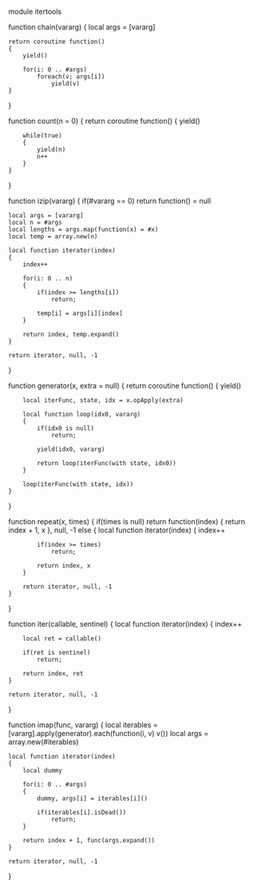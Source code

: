 module itertools

function chain(vararg)
{
	local args = [vararg]

	return coroutine function()
	{
		yield()

		for(i: 0 .. #args)
			foreach(v; args[i])
				yield(v)
	}
}

function count(n = 0)
{
	return coroutine function()
	{
		yield()
		
		while(true)
		{
			yield(n)
			n++
		}
	}
}

function izip(vararg)
{
	if(#vararg == 0)
		return function() = null
		
	local args = [vararg]
	local n = #args
	local lengths = args.map(function(x) = #x)
	local temp = array.new(n)

	local function iterator(index)
	{
		index++

		for(i: 0 .. n)
		{
			if(index >= lengths[i])
				return;

			temp[i] = args[i][index]
		}
		
		return index, temp.expand()
	}
	
	return iterator, null, -1
}

function generator(x, extra = null)
{
	return coroutine function()
	{
		yield()

		local iterFunc, state, idx = x.opApply(extra)

		local function loop(idx0, vararg)
		{
			if(idx0 is null)
				return;
				
			yield(idx0, vararg)
			
			return loop(iterFunc(with state, idx0))
		}

		loop(iterFunc(with state, idx))
	}
}

function repeat(x, times)
{
	if(times is null)
		return function(index) { return index + 1, x }, null, -1
	else
	{
		local function iterator(index)
		{
			index++

			if(index >= times)
				return;

			return index, x
		}

		return iterator, null, -1
	}
}

function iter(callable, sentinel)
{
	local function iterator(index)
	{
		index++
		
		local ret = callable()

		if(ret is sentinel)
			return;

		return index, ret
	}

	return iterator, null, -1
}

function imap(func, vararg)
{
	local iterables = [vararg].apply(generator).each(function(i, v) v())
	local args = array.new(#iterables)

	local function iterator(index)
	{
		local dummy

		for(i: 0 .. #args)
		{
			dummy, args[i] = iterables[i]()

			if(iterables[i].isDead())
				return;
		}

		return index + 1, func(args.expand())
	}

	return iterator, null, -1
}
